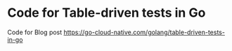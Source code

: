 # Code for Table-driven tests in Go
Code for Blog post https://go-cloud-native.com/golang/table-driven-tests-in-go